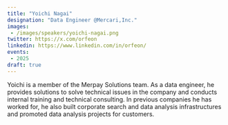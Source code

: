 ```yaml
---
title: "Yoichi Nagai"
designation: "Data Engineer @Mercari,Inc."
images:
 - /images/speakers/yoichi-nagai.png
twitter: https://x.com/orfeon
linkedin: https://www.linkedin.com/in/orfeon/
events:
 - 2025
draft: true
---
```


Yoichi is a member of the Merpay Solutions team. As a data engineer, he provides solutions to solve technical issues in the company and conducts internal training and technical consulting.
In previous companies he has worked for, he also built corporate search and data analysis infrastructures and promoted data analysis projects for customers.